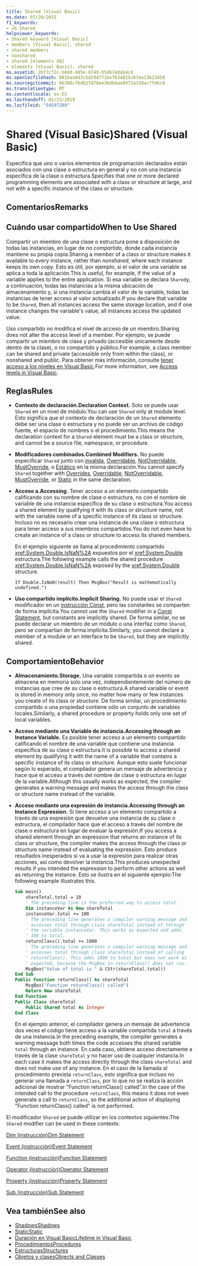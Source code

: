 ```yaml
---
title: Shared (Visual Basic)
ms.date: 07/20/2015
f1_keywords:
- vb.Shared
helpviewer_keywords:
- Shared keyword [Visual Basic]
- members [Visual Basic], shared
- shared members
- nonshared
- shared [elements VB]
- elements [Visual Basic], shared
ms.assetid: 2bf7cf2c-b0dd-485e-8749-b5d674dab4cd
ms.openlocfilehash: 001baa8d3cbd294772bef634825c67ea13b23458
ms.sourcegitcommit: 6b308cf6d627d78ee36dbbae8972a310ac7fd6c8
ms.translationtype: MT
ms.contentlocale: es-ES
ms.lasthandoff: 01/23/2019
ms.locfileid: "54597289"
---
```

# <a name="shared-visual-basic"></a><span data-ttu-id="e8b07-102">Shared (Visual Basic)</span><span class="sxs-lookup"><span data-stu-id="e8b07-102">Shared (Visual Basic)</span></span>
<span data-ttu-id="e8b07-103">Especifica que uno o varios elementos de programación declarados están asociados con una clase o estructura en general y no con una instancia específica de la clase o estructura.</span><span class="sxs-lookup"><span data-stu-id="e8b07-103">Specifies that one or more declared programming elements are associated with a class or structure at large, and not with a specific instance of the class or structure.</span></span>  
  
## <a name="remarks"></a><span data-ttu-id="e8b07-104">Comentarios</span><span class="sxs-lookup"><span data-stu-id="e8b07-104">Remarks</span></span>  
  
## <a name="when-to-use-shared"></a><span data-ttu-id="e8b07-105">Cuándo usar compartido</span><span class="sxs-lookup"><span data-stu-id="e8b07-105">When to Use Shared</span></span>  
 <span data-ttu-id="e8b07-106">Compartir un miembro de una clase o estructura pone a disposición de todas las instancias, en lugar de *no compartido*, donde cada instancia mantiene su propia copia.</span><span class="sxs-lookup"><span data-stu-id="e8b07-106">Sharing a member of a class or structure makes it available to every instance, rather than *nonshared*, where each instance keeps its own copy.</span></span> <span data-ttu-id="e8b07-107">Esto es útil, por ejemplo, si el valor de una variable se aplica a toda la aplicación.</span><span class="sxs-lookup"><span data-stu-id="e8b07-107">This is useful, for example, if the value of a variable applies to the entire application.</span></span> <span data-ttu-id="e8b07-108">Si esa variable se declara `Shared`y, a continuación, todas las instancias a la misma ubicación de almacenamiento y, si una instancia cambia el valor de la variable, todas las instancias de tener acceso al valor actualizado.</span><span class="sxs-lookup"><span data-stu-id="e8b07-108">If you declare that variable to be `Shared`, then all instances access the same storage location, and if one instance changes the variable's value, all instances access the updated value.</span></span>  
  
 <span data-ttu-id="e8b07-109">Uso compartido no modifica el nivel de acceso de un miembro.</span><span class="sxs-lookup"><span data-stu-id="e8b07-109">Sharing does not alter the access level of a member.</span></span> <span data-ttu-id="e8b07-110">Por ejemplo, se puede compartir un miembro de clase y privado (accesible únicamente desde dentro de la clase), o no compartido y público.</span><span class="sxs-lookup"><span data-stu-id="e8b07-110">For example, a class member can be shared and private (accessible only from within the class), or nonshared and public.</span></span> <span data-ttu-id="e8b07-111">Para obtener más información, consulte [tener acceso a los niveles en Visual Basic](../../../visual-basic/programming-guide/language-features/declared-elements/access-levels.md).</span><span class="sxs-lookup"><span data-stu-id="e8b07-111">For more information, see [Access levels in Visual Basic](../../../visual-basic/programming-guide/language-features/declared-elements/access-levels.md).</span></span>  
  
## <a name="rules"></a><span data-ttu-id="e8b07-112">Reglas</span><span class="sxs-lookup"><span data-stu-id="e8b07-112">Rules</span></span>  
  
-   <span data-ttu-id="e8b07-113">**Contexto de declaración.**</span><span class="sxs-lookup"><span data-stu-id="e8b07-113">**Declaration Context.**</span></span> <span data-ttu-id="e8b07-114">Solo se puede usar `Shared` en un nivel de módulo.</span><span class="sxs-lookup"><span data-stu-id="e8b07-114">You can use `Shared` only at module level.</span></span> <span data-ttu-id="e8b07-115">Esto significa que el contexto de declaración de un `Shared` elemento debe ser una clase o estructura y no puede ser un archivo de código fuente, el espacio de nombres o el procedimiento.</span><span class="sxs-lookup"><span data-stu-id="e8b07-115">This means the declaration context for a `Shared` element must be a class or structure, and cannot be a source file, namespace, or procedure.</span></span>  
  
-   <span data-ttu-id="e8b07-116">**Modificadores combinados.**</span><span class="sxs-lookup"><span data-stu-id="e8b07-116">**Combined Modifiers.**</span></span> <span data-ttu-id="e8b07-117">No puede especificar `Shared` junto con [invalida](../../../visual-basic/language-reference/modifiers/overrides.md), [Overridable](../../../visual-basic/language-reference/modifiers/overridable.md), [NotOverridable](../../../visual-basic/language-reference/modifiers/notoverridable.md), [MustOverride](../../../visual-basic/language-reference/modifiers/mustoverride.md), o [ Estático](../../../visual-basic/language-reference/modifiers/static.md) en la misma declaración.</span><span class="sxs-lookup"><span data-stu-id="e8b07-117">You cannot specify `Shared` together with [Overrides](../../../visual-basic/language-reference/modifiers/overrides.md), [Overridable](../../../visual-basic/language-reference/modifiers/overridable.md), [NotOverridable](../../../visual-basic/language-reference/modifiers/notoverridable.md), [MustOverride](../../../visual-basic/language-reference/modifiers/mustoverride.md), or [Static](../../../visual-basic/language-reference/modifiers/static.md) in the same declaration.</span></span>  
  
-   <span data-ttu-id="e8b07-118">**Acceso a.**</span><span class="sxs-lookup"><span data-stu-id="e8b07-118">**Accessing.**</span></span> <span data-ttu-id="e8b07-119">Tener acceso a un elemento compartido calificando con su nombre de clase o estructura, no con el nombre de variable de una instancia específica de su clase o estructura.</span><span class="sxs-lookup"><span data-stu-id="e8b07-119">You access a shared element by qualifying it with its class or structure name, not with the variable name of a specific instance of its class or structure.</span></span> <span data-ttu-id="e8b07-120">Incluso no es necesario crear una instancia de una clase o estructura para tener acceso a sus miembros compartidos.</span><span class="sxs-lookup"><span data-stu-id="e8b07-120">You do not even have to create an instance of a class or structure to access its shared members.</span></span>  
  
     <span data-ttu-id="e8b07-121">En el ejemplo siguiente se llama al procedimiento compartido <xref:System.Double.IsNaN%2A> expuestos por el <xref:System.Double> estructura.</span><span class="sxs-lookup"><span data-stu-id="e8b07-121">The following example calls the shared procedure <xref:System.Double.IsNaN%2A> exposed by the <xref:System.Double> structure.</span></span>  
  
     `If Double.IsNaN(result) Then MsgBox("Result is mathematically undefined.")`  
  
-   <span data-ttu-id="e8b07-122">**Uso compartido implícito.**</span><span class="sxs-lookup"><span data-stu-id="e8b07-122">**Implicit Sharing.**</span></span> <span data-ttu-id="e8b07-123">No puede usar el `Shared` modificador en un [instrucción Const](../../../visual-basic/language-reference/statements/const-statement.md), pero las constantes se comparten de forma implícita.</span><span class="sxs-lookup"><span data-stu-id="e8b07-123">You cannot use the `Shared` modifier in a [Const Statement](../../../visual-basic/language-reference/statements/const-statement.md), but constants are implicitly shared.</span></span> <span data-ttu-id="e8b07-124">De forma similar, no se puede declarar un miembro de un módulo o una interfaz como `Shared`, pero se compartían de forma implícita.</span><span class="sxs-lookup"><span data-stu-id="e8b07-124">Similarly, you cannot declare a member of a module or an interface to be `Shared`, but they are implicitly shared.</span></span>  
  
## <a name="behavior"></a><span data-ttu-id="e8b07-125">Comportamiento</span><span class="sxs-lookup"><span data-stu-id="e8b07-125">Behavior</span></span>  
  
-   <span data-ttu-id="e8b07-126">**Almacenamiento.**</span><span class="sxs-lookup"><span data-stu-id="e8b07-126">**Storage.**</span></span> <span data-ttu-id="e8b07-127">Una variable compartida o un evento se almacena en memoria solo una vez, independientemente del número de instancias que cree de su clase o estructura.</span><span class="sxs-lookup"><span data-stu-id="e8b07-127">A shared variable or event is stored in memory only once, no matter how many or few instances you create of its class or structure.</span></span> <span data-ttu-id="e8b07-128">De forma similar, un procedimiento compartido o una propiedad contiene sólo un conjunto de variables locales.</span><span class="sxs-lookup"><span data-stu-id="e8b07-128">Similarly, a shared procedure or property holds only one set of local variables.</span></span>  
  
-   <span data-ttu-id="e8b07-129">**Acceso mediante una Variable de instancia.**</span><span class="sxs-lookup"><span data-stu-id="e8b07-129">**Accessing through an Instance Variable.**</span></span> <span data-ttu-id="e8b07-130">Es posible tener acceso a un elemento compartido calificando el nombre de una variable que contiene una instancia específica de su clase o estructura.</span><span class="sxs-lookup"><span data-stu-id="e8b07-130">It is possible to access a shared element by qualifying it with the name of a variable that contains a specific instance of its class or structure.</span></span> <span data-ttu-id="e8b07-131">Aunque esto suele funcionar según lo esperado, el compilador genera un mensaje de advertencia y hace que el acceso a través del nombre de clase o estructura en lugar de la variable.</span><span class="sxs-lookup"><span data-stu-id="e8b07-131">Although this usually works as expected, the compiler generates a warning message and makes the access through the class or structure name instead of the variable.</span></span>  
  
-   <span data-ttu-id="e8b07-132">**Acceso mediante una expresión de instancia.**</span><span class="sxs-lookup"><span data-stu-id="e8b07-132">**Accessing through an Instance Expression.**</span></span> <span data-ttu-id="e8b07-133">Si tiene acceso a un elemento compartido a través de una expresión que devuelve una instancia de su clase o estructura, el compilador hace que el acceso a través del nombre de clase o estructura en lugar de evaluar la expresión.</span><span class="sxs-lookup"><span data-stu-id="e8b07-133">If you access a shared element through an expression that returns an instance of its class or structure, the compiler makes the access through the class or structure name instead of evaluating the expression.</span></span> <span data-ttu-id="e8b07-134">Esto produce resultados inesperados si va a usar la expresión para realizar otras acciones, así como devolver la instancia.</span><span class="sxs-lookup"><span data-stu-id="e8b07-134">This produces unexpected results if you intended the expression to perform other actions as well as returning the instance.</span></span> <span data-ttu-id="e8b07-135">Esto se ilustra en el siguiente ejemplo:</span><span class="sxs-lookup"><span data-stu-id="e8b07-135">The following example illustrates this.</span></span>  
  
    ```vb
    Sub main()  
        shareTotal.total = 10  
        ' The preceding line is the preferred way to access total.  
        Dim instanceVar As New shareTotal  
        instanceVar.total += 100  
        ' The preceding line generates a compiler warning message and  
        ' accesses total through class shareTotal instead of through  
        ' the variable instanceVar. This works as expected and adds  
        ' 100 to total.  
        returnClass().total += 1000  
        ' The preceding line generates a compiler warning message and  
        ' accesses total through class shareTotal instead of calling  
        ' returnClass(). This adds 1000 to total but does not work as  
        ' expected, because the MsgBox in returnClass() does not run.  
        MsgBox("Value of total is " & CStr(shareTotal.total))  
    End Sub  
    Public Function returnClass() As shareTotal  
        MsgBox("Function returnClass() called")  
        Return New shareTotal  
    End Function  
    Public Class shareTotal  
        Public Shared total As Integer  
    End Class  
    ```  
  
     <span data-ttu-id="e8b07-136">En el ejemplo anterior, el compilador genera un mensaje de advertencia dos veces el código tiene acceso a la variable compartida `total` a través de una instancia.</span><span class="sxs-lookup"><span data-stu-id="e8b07-136">In the preceding example, the compiler generates a warning message both times the code accesses the shared variable `total` through an instance.</span></span> <span data-ttu-id="e8b07-137">En cada caso, obtiene acceso directamente a través de la clase `shareTotal` y no hacer uso de cualquier instancia.</span><span class="sxs-lookup"><span data-stu-id="e8b07-137">In each case it makes the access directly through the class `shareTotal` and does not make use of any instance.</span></span> <span data-ttu-id="e8b07-138">En el caso de la llamada al procedimiento prevista `returnClass`, esto significa que incluso no generar una llamada a `returnClass`, por lo que no se realiza la acción adicional de mostrar "Function returnClass() called".</span><span class="sxs-lookup"><span data-stu-id="e8b07-138">In the case of the intended call to the procedure `returnClass`, this means it does not even generate a call to `returnClass`, so the additional action of displaying "Function returnClass() called" is not performed.</span></span>  
  
 <span data-ttu-id="e8b07-139">El modificador `Shared` se puede utilizar en los contextos siguientes:</span><span class="sxs-lookup"><span data-stu-id="e8b07-139">The `Shared` modifier can be used in these contexts:</span></span>  
  
 [<span data-ttu-id="e8b07-140">Dim (instrucción)</span><span class="sxs-lookup"><span data-stu-id="e8b07-140">Dim Statement</span></span>](../../../visual-basic/language-reference/statements/dim-statement.md)  
  
 [<span data-ttu-id="e8b07-141">Event (instrucción)</span><span class="sxs-lookup"><span data-stu-id="e8b07-141">Event Statement</span></span>](../../../visual-basic/language-reference/statements/event-statement.md)  
  
 [<span data-ttu-id="e8b07-142">Function (instrucción)</span><span class="sxs-lookup"><span data-stu-id="e8b07-142">Function Statement</span></span>](../../../visual-basic/language-reference/statements/function-statement.md)  
  
 [<span data-ttu-id="e8b07-143">Operator (instrucción)</span><span class="sxs-lookup"><span data-stu-id="e8b07-143">Operator Statement</span></span>](../../../visual-basic/language-reference/statements/operator-statement.md)  
  
 [<span data-ttu-id="e8b07-144">Property (instrucción)</span><span class="sxs-lookup"><span data-stu-id="e8b07-144">Property Statement</span></span>](../../../visual-basic/language-reference/statements/property-statement.md)  
  
 [<span data-ttu-id="e8b07-145">Sub (instrucción)</span><span class="sxs-lookup"><span data-stu-id="e8b07-145">Sub Statement</span></span>](../../../visual-basic/language-reference/statements/sub-statement.md)  
  
## <a name="see-also"></a><span data-ttu-id="e8b07-146">Vea también</span><span class="sxs-lookup"><span data-stu-id="e8b07-146">See also</span></span>
- [<span data-ttu-id="e8b07-147">Shadows</span><span class="sxs-lookup"><span data-stu-id="e8b07-147">Shadows</span></span>](../../../visual-basic/language-reference/modifiers/shadows.md)
- [<span data-ttu-id="e8b07-148">Static</span><span class="sxs-lookup"><span data-stu-id="e8b07-148">Static</span></span>](../../../visual-basic/language-reference/modifiers/static.md)
- [<span data-ttu-id="e8b07-149">Duración en Visual Basic</span><span class="sxs-lookup"><span data-stu-id="e8b07-149">Lifetime in Visual Basic</span></span>](../../../visual-basic/programming-guide/language-features/declared-elements/lifetime.md)
- [<span data-ttu-id="e8b07-150">Procedimientos</span><span class="sxs-lookup"><span data-stu-id="e8b07-150">Procedures</span></span>](../../../visual-basic/programming-guide/language-features/procedures/index.md)
- [<span data-ttu-id="e8b07-151">Estructuras</span><span class="sxs-lookup"><span data-stu-id="e8b07-151">Structures</span></span>](../../../visual-basic/programming-guide/language-features/data-types/structures.md)
- [<span data-ttu-id="e8b07-152">Objetos y clases</span><span class="sxs-lookup"><span data-stu-id="e8b07-152">Objects and Classes</span></span>](../../../visual-basic/programming-guide/language-features/objects-and-classes/index.md)
